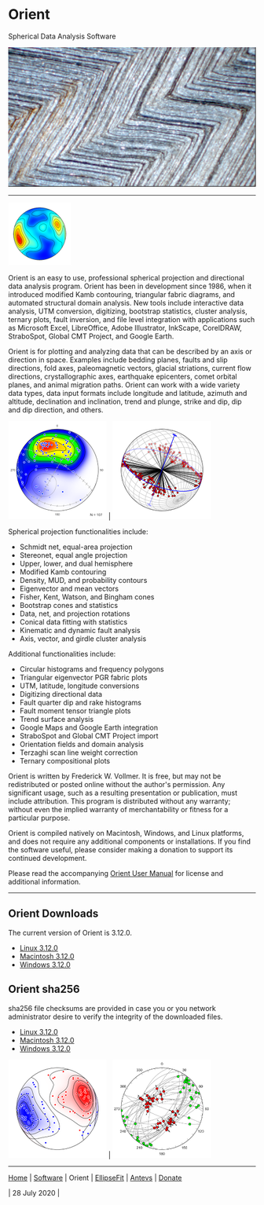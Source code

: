 # Orient 
Spherical Data Analysis Software

![Noxon](images/Noxon.jpg)

---

![Orient](../images/OrientIcon.png)

Orient is an easy to use, professional spherical projection and directional data analysis program. Orient has been in development since 1986, when it introduced modified Kamb contouring, triangular fabric diagrams, and automated structural domain analysis. New tools include interactive data analysis, UTM conversion, digitizing, bootstrap statistics, cluster analysis, ternary plots, fault inversion, and file level integration with applications such as Microsoft Excel, LibreOffice, Adobe Illustrator, InkScape, CorelDRAW, StraboSpot, Global CMT Project, and Google Earth.

Orient is for plotting and analyzing data that can be described by an axis or direction in space. Examples include bedding planes, faults and slip directions, fold axes, paleomagnetic vectors, glacial striations, current flow directions, crystallographic axes, earthquake epicenters, comet orbital planes, and animal migration paths. Orient can work with a wide variety data types, data input formats include longitude and latitude, azimuth and altitude, declination and inclination, trend and plunge, strike and dip, dip and dip direction, and others.

![Paleomag](images/PaleoMag.png) | ![Folds](images/BearValley.png)


Spherical projection functionalities include:

* Schmidt net, equal-area projection
* Stereonet, equal angle projection
* Upper, lower, and dual hemisphere 
* Modified Kamb contouring 
* Density, MUD, and probability contours
* Eigenvector and mean vectors
* Fisher, Kent, Watson, and Bingham cones
* Bootstrap cones and statistics
* Data, net, and projection rotations
* Conical data fitting with statistics
* Kinematic and dynamic fault analysis
* Axis, vector, and girdle cluster analysis

Additional functionalities include:

* Circular histograms and frequency polygons
* Triangular eigenvector PGR fabric plots
* UTM, latitude, longitude conversions
* Digitizing directional data
* Fault quarter dip and rake histograms
* Fault moment tensor triangle plots
* Trend surface analysis
* Google Maps and Google Earth integration	
* StraboSpot and Global CMT Project import	
* Orientation fields and domain analysis
* Terzaghi scan line weight correction
* Ternary compositional plots

Orient is written by Frederick W. Vollmer. It is free, but may not be redistributed or posted online without the author's permission. Any significant usage, such as a resulting presentation or publication, must include attribution. This program is distributed without any warranty; without even the implied warranty of merchantability or fitness for a particular purpose. 

Orient is compiled natively on Macintosh, Windows, and Linux platforms, and does not require any additional components or installations. If you find the software useful, please consider making a donation to support its continued development. 

Please read the accompanying [Orient User Manual](https://www.frederickvollmer.com/orient/download/Orient_User_Manual.pdf) for license and additional information.

---

## Orient Downloads

The current version of Orient is 3.12.0.

* [Linux 3.12.0](http://www.frederickvollmer.com/orient/download.php?file=Orient_3.12.0_Lin.tgz)
* [Macintosh 3.12.0](http://www.frederickvollmer.com/orient/download.php?file=Orient_3.12.0_Mac.dmg)
* [Windows 3.12.0](http://www.frederickvollmer.com/orient/download.php?file=Orient_3.12.0_Win.zip) 

## Orient sha256

sha256 file checksums are provided in case you or you network administrator desire to verify the integrity of the downloaded files. 

* [Linux 3.12.0](http://www.frederickvollmer.com/orient/download.php?file=Orient_3.12.0_Lin.tgz.sha256) 
* [Macintosh 3.12.0](http://www.frederickvollmer.com/orient/download.php?file=Orient_3.12.0_Mac.dmg.sha256) 
* [Windows 3.12.0](http://www.frederickvollmer.com/orient/download.php?file=Orient_3.12.0_Win.zip.sha256) 

![Cluster](images/SPKambCluster_200.png) | ![Faults](images/Fig01-04_200.png)

--- 

[Home](../) | [Software](../software/) | Orient | [EllipseFit](../ellipsefit/) | [Antevs](../antevs/) | [Donate](../donate/)	

| 28 July 2020 |

